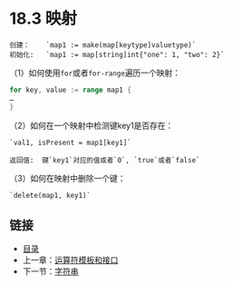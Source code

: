 # 18.3 映射

    创建：    `map1 := make(map[keytype]valuetype)`
    初始化:   `map1 := map[string]int{"one": 1, "two": 2}`

（1）如何使用`for`或者`for-range`遍历一个映射：

```go
for key, value := range map1 {
…
}
```

（2）如何在一个映射中检测键key1是否存在：

    `val1, isPresent = map1[key1]`

    返回值:  键`key1`对应的值或者`0`, `true`或者`false`
    
（3）如何在映射中删除一个键：

    `delete(map1, key1)`

## 链接

- [目录](directory.md)
- 上一章：[运算符模板和接口](17.4.md)
- 下一节：[字符串](18.1.md)